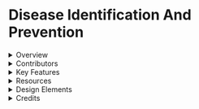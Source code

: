# Disease Identification And Prevention

<details>
<summary>Overview</summary>
<br>
Our application aims to revolutionize agriculture by providing an advanced solution for predicting, classifying, and recommending remediation strategies for various crop diseases and pest infestations. This tool is designed to be an all-in-one platform that leverages machine learning, data scraping, and a user-friendly interface to assist farmers and agricultural experts in making informed decisions.

</details>

<details>
<summary>Contributors</summary>

### Team Members

- **[Veronica Segovia](https://www.linkedin.com/in/veronica-segovia/)** 
- **[Nicolas Vasilescu](https://www.linkedin.com/in/nicolas-vasilescu-215a091b6/)**
- **[Mariya Mushtaq](https://www.linkedin.com/in/mariyamushtaq/)**
- **[Mahitha Thippireddy](https://www.linkedin.com/in/mahitha-thippireddy-280619248/)**
- **[Delight Nyanhete](https://www.linkedin.com/in/delight-nyanhete/)**

### Mentors

- **[Arezoo Bybordi](https://www.linkedin.com/in/arezoo-bybordi-7188a979/)**: Led the project and provided guidance throughout.
- **[Jake Byford](https://www.linkedin.com/in/jake-byford/)**: Offered mentorship and strategic direction.

</details>

<details>
<summary>Key Features</summary>

- **Camera Identification (VGG16)**: Utilize your device's camera to capture images of crops, pests, and diseases. Our VGG16-based model accurately detects and classifies these issues.

- **CNN Model to Recognize Pests**: Our Convolutional Neural Network (CNN) model is specifically trained to recognize various pests, providing accurate identification and classification.

- **Remediation and Prevention**: LLM model that provides practical advice and solutions based on the prediction model and risk analysis, including recommendations for partner solutions such as pesticides tailored to your crops' needs.

- **Dataset Development**: We scraped data from Integrated Pest Management (IPM) URLs and Wikipedia, compiling a dataset with up to 160,000 rows of functional text information to enhance the accuracy of our predictions.

- **Geographical Interface with Mapping API**: The app documents land, pest, disease, and crop data, providing a visual representation through an easy-to-use geographical interface. This helps users track and manage their agricultural portfolio effectively.

- **User-Friendly Interface**: Designed with ease of access in mind, our interface integrates geographical data seamlessly to provide an intuitive user experience.


</details>

<details>
<summary>Resources</summary>

- **[Excel Spreadsheet](https://docs.google.com/spreadsheets/d/1jG9Ooyk85XmRKZAfdxQcVZN0qqJJ87aiVZlO_a9lVWM/edit?usp=sharing)**: Detailed data and analytics.
- **[Project Documentation](https://docs.google.com/document/d/1omqKgqSKHfIiNaFizdsiBps7kVs2kmAjcsoQlLxf9f4/edit?usp=sharing)**: Comprehensive project overview and technical specifications.
- **[PowerPoint Presentation](https://ucf-my.sharepoint.com/:p:/r/personal/ve135862_ucf_edu/Documents/Disease-Pest-Identification-Prevention.pptx?d=we4207137524342239334fe990db33bf4&csf=1&web=1&e=bZoMvF)** (Contact Veronica for Access): Visual presentation of the project.
- **[Presentation Dialogue](https://docs.google.com/document/d/1Ls-S1EUsF6LwcEjhOH-AN1UqRjpDstoFMPRQj9CjY9I/edit?usp=sharing)**: Script for the presentation.
- **[Crop Identification Demo Video](https://drive.google.com/file/d/1ssh2SbweH1Tq8I23PqxQAnYP4LPErq2X/view?usp=sharing)**: Demonstration video showcasing crop identification capabilities.
- **[Mediation Model Demo Video](  https://drive.google.com/file/d/1zDhk_2SVUxAYkohXcGScSHrCbGEo8kGN/view?usp=sharing)**: Demonstration video showcasing tinyBERT classification on Mediation solutions.

</details>

<details>
<summary>Design Elements</summary>

### Presentation Hex Codes
- **Beige**: `#f7f2e4`
- **Darker Red**: `#85200c`
- **Brown**: `#321609`
- **Brick Red**: `#955530`
- **Olive Green**: `#797129`

### Logo Hex Codes and Fonts
- **Business Name / Slogan**: `#21272D`
- **Icon**: `#EA5141`
- **Foreground / Background Elements**: `#f7f2e4`
- **Fonts**: 
  - **Primary**: Hanken Grotesk 
  - **Secondary**: Halant

</details>

<details>
<summary>Credits</summary>

- **[Kaggle Datasets](https://www.kaggle.com/datasets/marquis03/plants-classification)**: We used this dataset as the primary source of training data for our machine learning models, enabling accurate classification of various plant species.

- **[IPM Data from IPM Centers](https://ipmdata.ipmcenters.org/)**: This resource provided critical data for developing our mediation model, contributing to the dataset with up to 160,000 rows of functional text information.

- **[Intel TinyBERT pretrained model](https://arxiv.org/abs/2111.09645)**: Pre-trained model used for mediation model

</details>



